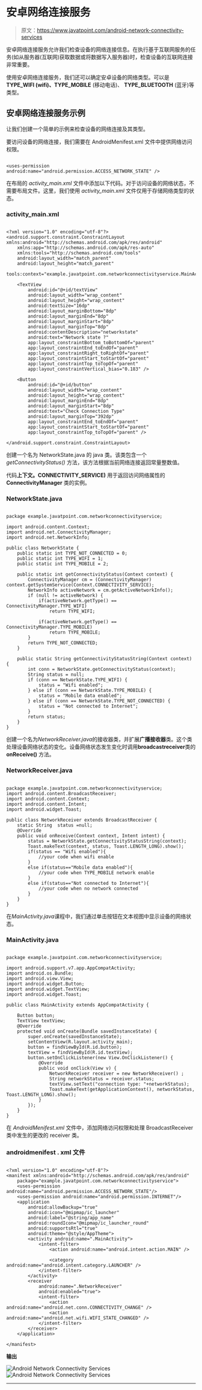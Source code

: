 # 安卓网络连接服务

> 原文：<https://www.javatpoint.com/android-network-connectivity-services>

安卓网络连接服务允许我们检查设备的网络连接信息。在执行基于互联网服务的任务(如从服务器(互联网)获取数据或将数据写入服务器)时，检查设备的互联网连接非常重要。

使用安卓网络连接服务，我们还可以确定安卓设备的网络类型。可以是 **TYPE_WIFI (wifi)、TYPE_MOBILE** (移动电话)、 **TYPE_BLUETOOTH** (蓝牙)等类型。

## 安卓网络连接服务示例

让我们创建一个简单的示例来检查设备的网络连接及其类型。

要访问设备的网络连接，我们需要在 AndroidMenifest.xml 文件中提供网络访问权限。

```

<uses-permission android:name="android.permission.ACCESS_NETWORK_STATE" />

```

在布局的 *activity_main.xml* 文件中添加以下代码。对于访问设备的网络状态，不需要布局文件。这里，我们使用 *activity_main.xml* 文件仅用于存储网络类型的状态。

### activity_main.xml

```

<?xml version="1.0" encoding="utf-8"?>
<android.support.constraint.ConstraintLayout xmlns:android="http://schemas.android.com/apk/res/android"
    xmlns:app="http://schemas.android.com/apk/res-auto"
    xmlns:tools="http://schemas.android.com/tools"
    android:layout_width="match_parent"
    android:layout_height="match_parent"
    tools:context="example.javatpoint.com.networkconnectivityservice.MainActivity">

    <TextView
        android:id="@+id/textView"
        android:layout_width="wrap_content"
        android:layout_height="wrap_content"
        android:textSize="16dp"
        android:layout_marginBottom="8dp"
        android:layout_marginEnd="8dp"
        android:layout_marginStart="8dp"
        android:layout_marginTop="8dp"
        android:contentDescription="networkstate"
        android:text="Network state ?"
        app:layout_constraintBottom_toBottomOf="parent"
        app:layout_constraintEnd_toEndOf="parent"
        app:layout_constraintRight_toRightOf="parent"
        app:layout_constraintStart_toStartOf="parent"
        app:layout_constraintTop_toTopOf="parent"
        app:layout_constraintVertical_bias="0.183" />

    <Button
        android:id="@+id/button"
        android:layout_width="wrap_content"
        android:layout_height="wrap_content"
        android:layout_marginEnd="8dp"
        android:layout_marginStart="8dp"
        android:text="Check Connection Type"
        android:layout_marginTop="392dp"
        app:layout_constraintEnd_toEndOf="parent"
        app:layout_constraintStart_toStartOf="parent"
        app:layout_constraintTop_toTopOf="parent" />

</android.support.constraint.ConstraintLayout>

```

创建一个名为 NetworkState.java 的 java 类。该类包含一个 *getConnectivityStatus()* 方法，该方法根据当前网络连接返回常量整数值。

代码**上下文。CONNECTIVITY_SERVICE)** 用于返回访问网络属性的 **ConnectivityManager** 类的实例。

### NetworkState.java

```

package example.javatpoint.com.networkconnectivityservice;

import android.content.Context;
import android.net.ConnectivityManager;
import android.net.NetworkInfo;

public class NetworkState {
    public static int TYPE_NOT_CONNECTED = 0;
    public static int TYPE_WIFI = 1;
    public static int TYPE_MOBILE = 2;

    public static int getConnectivityStatus(Context context) {
        ConnectivityManager cm = (ConnectivityManager) context.getSystemService(Context.CONNECTIVITY_SERVICE);
        NetworkInfo activeNetwork = cm.getActiveNetworkInfo();
        if (null != activeNetwork) {
            if(activeNetwork.getType() == ConnectivityManager.TYPE_WIFI)
                return TYPE_WIFI;

            if(activeNetwork.getType() == ConnectivityManager.TYPE_MOBILE)
                return TYPE_MOBILE;
        }
        return TYPE_NOT_CONNECTED;
    }

    public static String getConnectivityStatusString(Context context) {
        int conn = NetworkState.getConnectivityStatus(context);
        String status = null;
        if (conn == NetworkState.TYPE_WIFI) {
            status = "Wifi enabled";
        } else if (conn == NetworkState.TYPE_MOBILE) {
            status = "Mobile data enabled";
        } else if (conn == NetworkState.TYPE_NOT_CONNECTED) {
            status = "Not connected to Internet";
        }
        return status;
    }
}

```

创建一个名为*NetworkReceiver.java*的接收器类，并扩展**广播接收器**类。这个类处理设备网络状态的变化。设备网络状态发生变化时调用**broadcastreceiver**类的 **onReceive()** 方法。

### NetworkReceiver.java

```

package example.javatpoint.com.networkconnectivityservice;
import android.content.BroadcastReceiver;
import android.content.Context;
import android.content.Intent;
import android.widget.Toast;

public class NetworkReceiver extends BroadcastReceiver {
    static String  status =null;
    @Override
    public void onReceive(Context context, Intent intent) {
        status = NetworkState.getConnectivityStatusString(context);
        Toast.makeText(context, status, Toast.LENGTH_LONG).show();
        if(status == "Wifi enabled"){
            //your code when wifi enable
        }
        else if(status=="Mobile data enabled"){
            //your code when TYPE_MOBILE network enable
        }
        else if(status=="Not connected to Internet"){
            //your code when no network connected
        }
    }
}

```

在*MainActivity.java*课程中，我们通过单击按钮在文本视图中显示设备的网络状态。

### MainActivity.java

```

package example.javatpoint.com.networkconnectivityservice;

import android.support.v7.app.AppCompatActivity;
import android.os.Bundle;
import android.view.View;
import android.widget.Button;
import android.widget.TextView;
import android.widget.Toast;

public class MainActivity extends AppCompatActivity {

    Button button;
    TextView textView;
    @Override
    protected void onCreate(Bundle savedInstanceState) {
        super.onCreate(savedInstanceState);
        setContentView(R.layout.activity_main);
        button = findViewById(R.id.button);
        textView = findViewById(R.id.textView);
        button.setOnClickListener(new View.OnClickListener() {
            @Override
            public void onClick(View v) {
                NetworkReceiver receiver = new NetworkReceiver() ;
                String networkStatus = receiver.status;
                textView.setText("connection type: "+networkStatus);
                Toast.makeText(getApplicationContext(), networkStatus, Toast.LENGTH_LONG).show();
            }
        });
    }
}

```

在 *AndroidMenifest.xml* 文件中，添加网络访问权限和处理 BroadcastReceiver 类中发生的更改的 receiver 类。

### androidmenifest . xml 文件

```

<?xml version="1.0" encoding="utf-8"?>
<manifest xmlns:android="http://schemas.android.com/apk/res/android"
    package="example.javatpoint.com.networkconnectivityservice">
    <uses-permission android:name="android.permission.ACCESS_NETWORK_STATE"/>
    <uses-permission android:name="android.permission.INTERNET"/>
    <application
        android:allowBackup="true"
        android:icon="@mipmap/ic_launcher"
        android:label="@string/app_name"
        android:roundIcon="@mipmap/ic_launcher_round"
        android:supportsRtl="true"
        android:theme="@style/AppTheme">
        <activity android:name=".MainActivity">
            <intent-filter>
                <action android:name="android.intent.action.MAIN" />

                <category android:name="android.intent.category.LAUNCHER" />
            </intent-filter>
        </activity>
        <receiver
            android:name=".NetworkReceiver"
            android:enabled="true">
            <intent-filter>
                <action android:name="android.net.conn.CONNECTIVITY_CHANGE" />
                <action android:name="android.net.wifi.WIFI_STATE_CHANGED" />
            </intent-filter>
        </receiver>
    </application>

</manifest>

```

**输出**

![Android Network Connectivity Services](img/8077f0bef1f39edc56fc8851361e5052.png) ![Android Network Connectivity Services](img/a4d479d45f55bfe2956db3e7d0b96cb1.png)

* * *